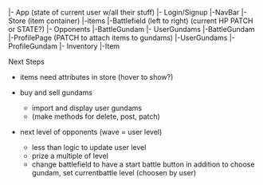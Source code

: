 |- App (state of current user w/all their stuff)
    |- Login/Signup
    |-NavBar
        |-Store (item container)
            |-items
        |-Battlefield (left to right) (current HP PATCH or STATE?)
            |- Opponents 
                |-BattleGundam 
            |- UserGundams
                |-BattleGundam
        |-ProfilePage (PATCH to attach items to gundams)
            |-UserGundams
                |-ProfileGundam
            |- Inventory
                |-Item

            
Next Steps 
- items need attributes in store (hover to show?)
- buy and sell gundams
    - import and display user gundams 
    - (make methods for delete, post, patch)

- next level of opponents (wave  = user level)
    - less than logic to update user level
    - prize a multiple of level
    - change battlefield to have a start battle button in addition to choose gundam, set currentbattle level (choosen by user)


  


